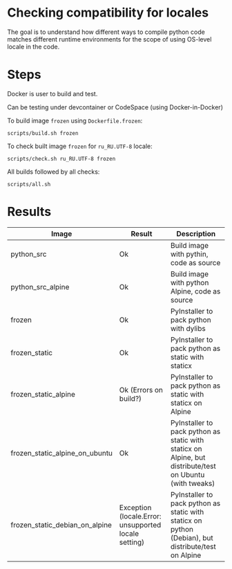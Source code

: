 # Checking compatibility for locales

The goal is to understand how different ways to compile python code matches different runtime environments for the scope of using OS-level locale in the code.

# Steps

Docker is user to build and test.

Can be testing under devcontainer or CodeSpace (using Docker-in-Docker)

To build image `frozen` using `Dockerfile.frozen`:

```shell
scripts/build.sh frozen
```

To check built image `frozen` for `ru_RU.UTF-8` locale:

```shell
scripts/check.sh ru_RU.UTF-8 frozen
```

All builds followed by all checks:
```shell
scripts/all.sh
```

# Results

| Image | Result | Description |
|-------|--------|-----|
| python_src | Ok | Build image with pythin, code as source |
| python_src_alpine | Ok | Build image with python Alpine, code as source |
| frozen | Ok | PyInstaller to pack python with dylibs |
| frozen_static | Ok | PyInstaller to pack python as static with staticx |
| frozen_static_alpine | Ok (Errors on build?) | PyInstaller to pack python as static with staticx on Alpine |
| frozen_static_alpine_on_ubuntu | Ok | PyInstaller to pack python as static with staticx on Alpine, but distribute/test on Ubuntu (with tweaks) |
| frozen_static_debian_on_alpine | Exception (locale.Error: unsupported locale setting) | PyInstaller to pack python as static with staticx on python (Debian), but distribute/test on Alpine |
